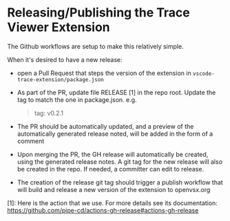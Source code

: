 # Releasing/Publishing the Trace Viewer Extension

The Github workflows are setup to make this relatively simple. 

When it's desired to have a new release:

- open a Pull Request that steps the version of the extension in `vscode-trace-extension/package.json`
- As part of the PR, update file RELEASE \[1\] in the repo root. Update the tag to match the one in package.json.
  e.g.
  > tag: v0.2.1

- The PR should be automatically updated, and a preview of the automatically generated release noted, will be added in the form of a comment
- Upon merging the PR, the GH release will automatically be created, using the generated release notes. A git tag for the new release will also be created in the repo. If needed, a committer can edit to release. 
- The creation of the release git tag should trigger a publish workflow that will build and release a new version of the extension to openvsx.org

\[1\]: Here is the action that we use. For more details see its documentation: https://github.com/pipe-cd/actions-gh-release#actions-gh-release